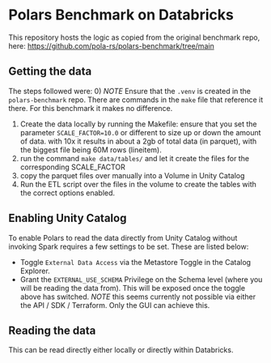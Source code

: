 # Polars Benchmark on Databricks

This repository hosts the logic as copied from the original benchmark repo, here: https://github.com/pola-rs/polars-benchmark/tree/main


## Getting the data
The steps followed were:
0) *NOTE* Ensure that the `.venv` is created in the `polars-benchmark` repo. There are commands in the `make` file that reference it there. For this benchmark it makes no difference.
1) Create the data locally by running the Makefile: ensure that you set the parameter `SCALE_FACTOR=10.0` or different to size up or down the amount of data. with 10x it results in about a 2gb of total data (in parquet), with the biggest file being 60M rows (lineitem).
2) run the command `make data/tables/` and let it create the files for the corresponding SCALE_FACTOR
3) copy the parquet files over manually into a Volume in Unity Catalog
4) Run the ETL script over the files in the volume to create the tables with the correct options enabled.


## Enabling Unity Catalog
To enable Polars to read the data directly from Unity Catalog without invoking Spark requires a few settings to be set. These are listed below:
- Toggle `External Data Access` via the Metastore Toggle in the Catalog Explorer.
- Grant the `EXTERNAL_USE_SCHEMA` Privilege on the Schema level (where you will be reading the data from). This will be exposed once the toggle above has switched. *NOTE* this seems currently not possible via either the API / SDK / Terraform. Only the GUI can achieve this.

## Reading the data
This can be read directly either locally or directly within Databricks.
